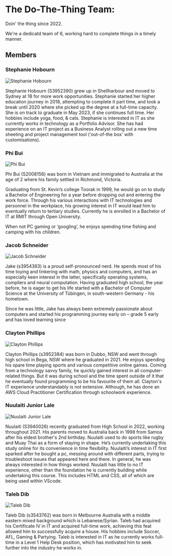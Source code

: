 # The Do-The-Thing Team:
Doin' the thing since 2022.

We're a dedicatd team of 6, working hard to complete things in a timely manner.

## Members

### Stephanie Hobourn

![Stephanie Hobourn](/assets/res/img/stephanie-hobourn.jpg)

Stephanie Hobourn (S3952390) grew up in Shellharbour and moved to Sydney at 18 for more work opportunities. Stephanie started her higher education journey in 2018, attempting to complete it part time, and took a break until 2020 where she picked up the degree at a full-time capacity. She is on track to graduate in May 2023, if she continues full time. Her hobbies include yoga, food, & cats. Stephanie is interested in IT as she currently works in technology as a Portfolio Advisor. She has had experience on an IT project as a Business Analyst rolling out a new time sheeting and project management tool ('out-of-the box' with customisations).

### Phi Bui

![Phi Bui](/assets/res/img/phi-bui.jpeg)

Phi Bui (S2008156) was born in Vietnam and immigrated to Australia at the age of 2 where his family settled in Richmond, Victoria. 

Graduating from St. Kevin’s college Toorak in 1999, he would go on to study a Bachelor of Engineering for a year before dropping out and entering the work force. Through his various interactions with IT technologies and personnel in the workplace, his growing interest in IT would lead him to eventually return to tertiary studies. Currently he is enrolled in a Bachelor of IT at RMIT through Open University. 

When not PC gaming or ‘googling’, he enjoys spending time fishing and camping with his children. 

### Jacob Schneider

![Jacob Schneider](/assets/res/img/jacob-schneider.jpg)

Jake (s3954363) is a proud self-pronounced nerd. He spends most of his time toying and tinkering with math, physics and computers, and has an especially keen interest in the latter, specifically operating systems, compilers and neural computation. Having graduated high school, the year before, he is eager to get his life started with a Bachelor of Computer Science at the University of Tübingen, in south-western Germany - his hometown.   

Since he was little, Jake has always been extremely passionate about computers and started his programming journey early on – grade 5 early and has loved learning since 

### Clayton Phillips

![Clayton Phillips](/assets/res/img/clayton-phillips.jpg)

Clayton Phillips (s3952384) was born in Dubbo, NSW and went through high school in Bega, NSW where he graduated in 2021. He enjoys spending his spare time playing sports and various competitive online games. Coming from a technology savvy family, he quickly gained interest in all computer-related things. But it was during school and the time spent outside of it that he eventually found programming to be his favourite of them all. Clayton's IT experience understandably is not extensive. Although, he has done an AWS Cloud Practitioner Certification through schoolwork experience. 

### Nuulaiti Junior Lale

![Nuulaiti Junior Lale](/assets/res/img/nuulaiti-junior-lale.png)

Nuulaiti (S3940026) recently graduated from High School in 2022, working throughout 2021. His parents moved to Australia back in 1998 from Samoa after his eldest brother's 2nd birthday. Nuulaiti used to do sports like rugby and Muay Thai as a form of staying in shape. He’s currently undertaking this study online for its convenience in time flexibility. Nuulaiti’s interest in IT first sparked after he bought a pc, messing around with different parts, trying to troubleshoot issues that appeared here and there. In general, he was always interested in how things worked. Nuulaiti has little to no IT experience, other than the foundation he is currently building while undertaking this course. This includes HTML and CSS, all of which are being used within VScode.  

### Taleb Dib

![Taleb Dib](/assets/res/img/taleb-dib.jpg)

Taleb Dib (s3543762) was born in Melbourne Australia with a middle eastern mixed background which is Lebanese/Syrian. Taleb had acquired his Certificate IV in IT and acquired full-time work, achieving this feat allowed him to successfully acquire a house. His hobbies include Soccer, AFL, Gaming & Partying. Taleb is interested in IT as he currently works full-time in a Level 1 Help Desk position, which has motivated him to seek further into the industry he works in.  